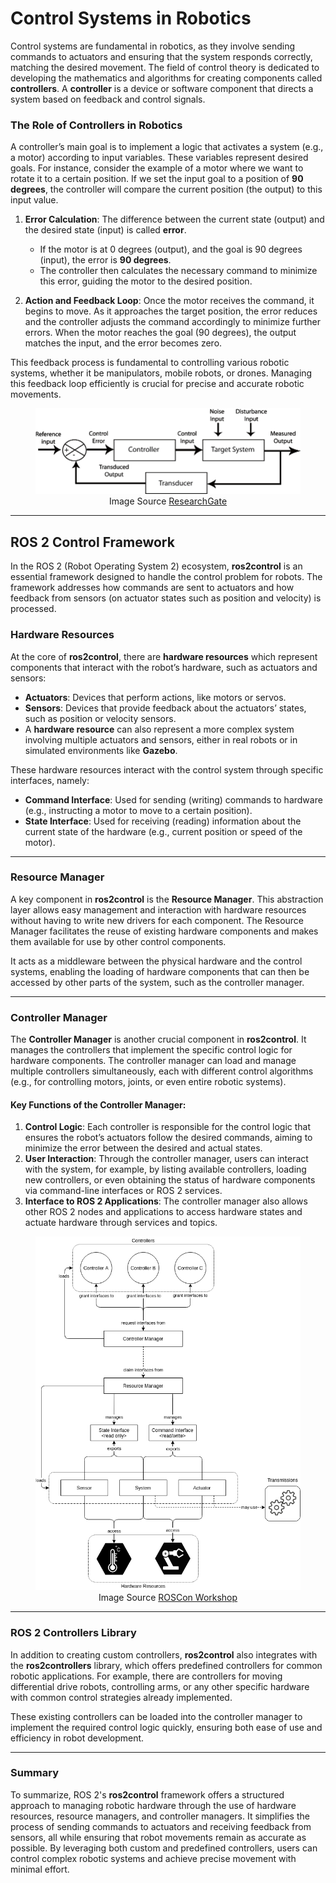 # Control Systems in Robotics

Control systems are fundamental in robotics, as they involve sending commands to actuators and ensuring that the system responds correctly, matching the desired movement. The field of control theory is dedicated to developing the mathematics and algorithms for creating components called **controllers**. A **controller** is a device or software component that directs a system based on feedback and control signals.

### The Role of Controllers in Robotics

A controller’s main goal is to implement a logic that activates a system (e.g., a motor) according to input variables. These variables represent desired goals. For instance, consider the example of a motor where we want to rotate it to a certain position. If we set the input goal to a position of **90 degrees**, the controller will compare the current position (the output) to this input value.

1. **Error Calculation**: The difference between the current state (output) and the desired state (input) is called **error**. 
   - If the motor is at 0 degrees (output), and the goal is 90 degrees (input), the error is **90 degrees**.
   - The controller then calculates the necessary command to minimize this error, guiding the motor to the desired position.

2. **Action and Feedback Loop**: Once the motor receives the command, it begins to move. As it approaches the target position, the error reduces and the controller adjusts the command accordingly to minimize further errors. When the motor reaches the goal (90 degrees), the output matches the input, and the error becomes zero.

This feedback process is fundamental to controlling various robotic systems, whether it be manipulators, mobile robots, or drones. Managing this feedback loop efficiently is crucial for precise and accurate robotic movements.

<figure style="text-align:center">
    <img src="assets/images/controller.png" alt="controller"/>
    <figcaption>Image Source <a href="https://www.researchgate.net/figure/Classical-block-diagram-of-a-single-input-single-output-SISO-feedback-control-system_fig1_277074204" target="_blank">ResearchGate</a></figcaption>
</figure>

---

## ROS 2 Control Framework

In the ROS 2 (Robot Operating System 2) ecosystem, **ros2control** is an essential framework designed to handle the control problem for robots. The framework addresses how commands are sent to actuators and how feedback from sensors (on actuator states such as position and velocity) is processed.

### Hardware Resources

At the core of **ros2control**, there are **hardware resources** which represent components that interact with the robot’s hardware, such as actuators and sensors:
- **Actuators**: Devices that perform actions, like motors or servos.
- **Sensors**: Devices that provide feedback about the actuators’ states, such as position or velocity sensors.
- A **hardware resource** can also represent a more complex system involving multiple actuators and sensors, either in real robots or in simulated environments like **Gazebo**.

These hardware resources interact with the control system through specific interfaces, namely:

- **Command Interface**: Used for sending (writing) commands to hardware (e.g., instructing a motor to move to a certain position).
- **State Interface**: Used for receiving (reading) information about the current state of the hardware (e.g., current position or speed of the motor).

---

### Resource Manager

A key component in **ros2control** is the **Resource Manager**. This abstraction layer allows easy management and interaction with hardware resources without having to write new drivers for each component. The Resource Manager facilitates the reuse of existing hardware components and makes them available for use by other control components.

It acts as a middleware between the physical hardware and the control systems, enabling the loading of hardware components that can then be accessed by other parts of the system, such as the controller manager.

---

### Controller Manager

The **Controller Manager** is another crucial component in **ros2control**. It manages the controllers that implement the specific control logic for hardware components. The controller manager can load and manage multiple controllers simultaneously, each with different control algorithms (e.g., for controlling motors, joints, or even entire robotic systems).

#### Key Functions of the Controller Manager:
1. **Control Logic**: Each controller is responsible for the control logic that ensures the robot’s actuators follow the desired commands, aiming to minimize the error between the desired and actual states.
2. **User Interaction**: Through the controller manager, users can interact with the system, for example, by listing available controllers, loading new controllers, or even obtaining the status of hardware components via command-line interfaces or ROS 2 services.
3. **Interface to ROS 2 Applications**: The controller manager also allows other ROS 2 nodes and applications to access hardware states and actuate hardware through services and topics.

<figure style="text-align:center">
    <img src="assets/images/components_architecture.png" alt="components architecture"/>
    <figcaption>Image Source <a href="https://control.ros.org/rolling/doc/getting_started/getting_started.html" target="_blank">ROSCon Workshop</a></figcaption>
</figure>

---

### ROS 2 Controllers Library

In addition to creating custom controllers, **ros2control** also integrates with the **ros2controllers** library, which offers predefined controllers for common robotic applications. For example, there are controllers for moving differential drive robots, controlling arms, or any other specific hardware with common control strategies already implemented.

These existing controllers can be loaded into the controller manager to implement the required control logic quickly, ensuring both ease of use and efficiency in robot development.

---

### Summary

To summarize, ROS 2's **ros2control** framework offers a structured approach to managing robotic hardware through the use of hardware resources, resource managers, and controller managers. It simplifies the process of sending commands to actuators and receiving feedback from sensors, all while ensuring that robot movements remain as accurate as possible. By leveraging both custom and predefined controllers, users can control complex robotic systems and achieve precise movement with minimal effort.
